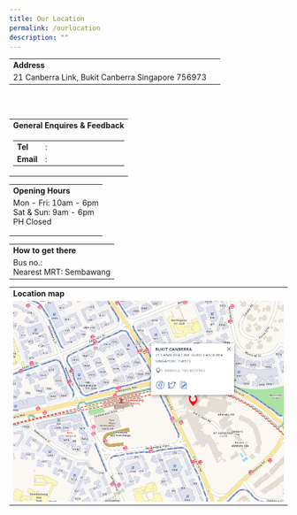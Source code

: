 ```yaml
---
title: Our Location
permalink: /ourlocation
description: ""
---
```

<table border="0" width="100%">
  <tbody>
    <tr>
      <td>
        <b>Address</b>
      </td>
    </tr>
    <tr>
      <td>21 Canberra Link, Bukit Canberra Singapore 756973
      <td>&nbsp;</td>
    </tr>
  </tbody>
</table>
<br>
<br>
<table border="0" width="100%">
  <tbody>
    <tr>
      <td>
        <b>General Enquires &amp; Feedback</b>
      </td>
    </tr>
    <tr>
      <td>
        <table border="0" width="100%">
          <tbody>
            <tr>
              <td width="10%">
                <b>Tel</b>
              </td>
              <td width="5%">:</td>
              <td width="85%">&nbsp;</td>
            </tr>
            <tr>
              <td width="10%">
                <b>Email</b>
              </td>
              <td width="5%">:</td>
              <td width="85%">&nbsp;</td>
            </tr>
          </tbody>
        </table>
      </td>
    </tr>
  </tbody>
</table>
<table border="0" width="100%">
  <tbody>
    <tr>
      <td>
        <b>Opening Hours</b>
      </td>
    </tr>
    <tr>
      <td> Mon - Fri: 10am - 6pm <br> Sat &amp; Sun: 9am - 6pm <br> PH Closed <p></p>
      </td>
    </tr>
  </tbody>
</table>
<table border="0" width="100%">
  <tbody>
    <tr>
      <td>
        <b>How to get there</b>
      </td>
    </tr>
    <tr>
      <td> Bus no.: <br> Nearest MRT: Sembawang </td>
    </tr>
  </tbody>
</table>
<table border="0" width="100%">
  <tbody>
    <tr>
      <td>
        <b>Location map</b>
      </td>
    </tr>
    <tr>
      <td>
        <a href="https://www.onemap.gov.sg/amm/amm.html?mapStyle=Default&zoomLevel=15&marker=latLng:1.44826336410158,103.82276363189!colour:red&popupWidth=200">
          <img src="/images/BukitCanberra.jpg" alt="Bukit Canberra" />
        </a>
      </td>
    </tr>
  </tbody>
</table>